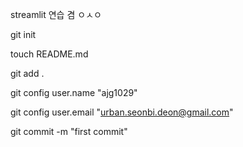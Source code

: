 streamlit 연습 겸 ㅇㅅㅇ


git init


touch README.md


git add .


git config user.name "ajg1029"


git config user.email "urban.seonbi.deon@gmail.com"


git commit -m "first commit"



